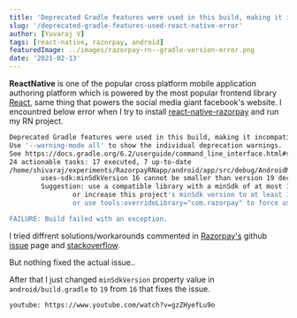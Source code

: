 ```yaml
---
title: 'Deprecated Gradle features were used in this build, making it incompatible with Gradle 7.0 - React Native'
slug: '/deprecated-gradle-features-used-react-native-error'
author: [Yuvaraj V]
tags: [react-native, razorpay, android]
featuredImage: ../images/razorpay-rn--gradle-version-error.png
date: '2021-02-13'
---
```


**ReactNative** is one of the popular cross platform mobile application authoring platform which is powered by the most popular frontend library [React](https://reactjs.org), same thing that powers the social media giant facebook's website. I encountred below error when I try to install [ react-native-razorpay](https://www.npmjs.com/package/react-native-razorpay) and run my RN project.

```bash
Deprecated Gradle features were used in this build, making it incompatible with Gradle 7.0.
Use '--warning-mode all' to show the individual deprecation warnings.
See https://docs.gradle.org/6.2/userguide/command_line_interface.html#sec:command_line_warnings
24 actionable tasks: 17 executed, 7 up-to-date
/home/shivaraj/experiments/RazorpayRNapp/android/app/src/debug/AndroidManifest.xml Error:
        uses-sdk:minSdkVersion 16 cannot be smaller than version 19 declared in library [com.razorpay:checkout:1.6.4] /home/shivaraj/.gradle/caches/transforms-2/files-2.1/b770a516ee8ebbafcfdb55683fe44089/checkout-1.6.4/AndroidManifest.xml as the library might be using APIs not available in 16
        Suggestion: use a compatible library with a minSdk of at most 16,
                or increase this project's minSdk version to at least 19,
                or use tools:overrideLibrary="com.razorpay" to force usage (may lead to runtime failures)

FAILURE: Build failed with an exception.

```

I tried diffrent solutions/workarounds commented in [Razorpay's](https://razorpay.com) github [issue](https://github.com/software-mansion/react-native-gesture-handler/issues/640) page and [stackoverflow](https://stackoverflow.com/questions/61099048/deprecated-gradle-features-were-used-in-this-build-making-it-incompatible-with).

But nothing fixed the actual issue..

After that I just changed `minSdkVersion` property value in `android/build.gradle` to `19` from `16` that fixes the issue.

`youtube: https://www.youtube.com/watch?v=gzZHyefLu9o`

